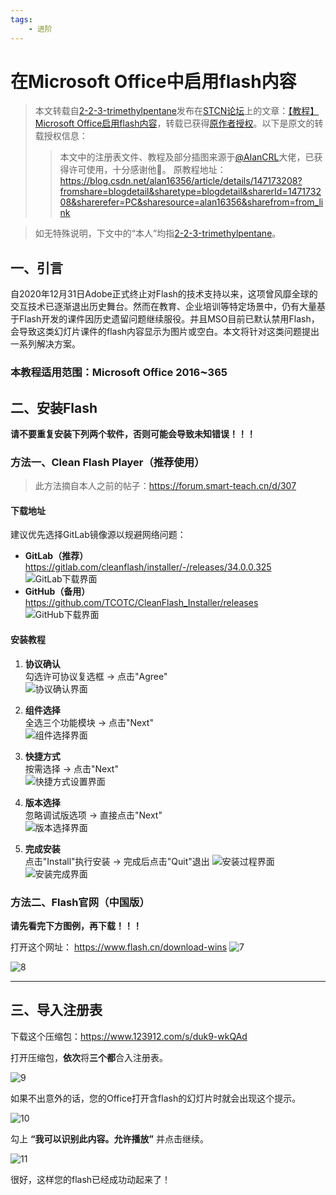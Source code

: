 ```yaml
---
tags:
    - 进阶
---
```


# 在Microsoft Office中启用flash内容

> 本文转载自[2-2-3-trimethylpentane](https://forum.smart-teach.cn/u/2-2-3-trimethylpentane)发布在[STCN论坛](https://forum.smart-teach.cn/)上的文章：[【教程】Microsoft Office启用flash内容](https://forum.smart-teach.cn/d/310)，转载已获得[原作者授权](https://github.com/TEHS-TECH/CN-e-learning/issues/15#issue-3484354303)。以下是原文的转载授权信息：
>> 本文中的注册表文件、教程及部分插图来源于[@AlanCRL](https://forum.smart-teach.cn/u/AlanCRL)大佬，已获得许可使用，十分感谢他🤝。
原教程地址：https://blog.csdn.net/alan16356/article/details/147173208?fromshare=blogdetail&sharetype=blogdetail&sharerId=147173208&sharerefer=PC&sharesource=alan16356&sharefrom=from_link

> 如无特殊说明，下文中的“本人”均指[2-2-3-trimethylpentane](https://forum.smart-teach.cn/u/2-2-3-trimethylpentane)。

## 一、引言
自2020年12月31日Adobe正式终止对Flash的技术支持以来，这项曾风靡全球的交互技术已逐渐退出历史舞台。然而在教育、企业培训等特定场景中，仍有大量基于Flash开发的课件因历史遗留问题继续服役。并且MSO目前已默认禁用Flash，会导致这类幻灯片课件的flash内容显示为图片或空白。本文将针对这类问题提出一系列解决方案。

### 本教程适用范围：Microsoft Office 2016⁓365

## 二、安装Flash
**请不要重复安装下列两个软件，否则可能会导致未知错误！！！**

### 方法一、Clean Flash Player（推荐使用）

> 此方法摘自本人之前的帖子：https://forum.smart-teach.cn/d/307

#### 下载地址
建议优先选择GitLab镜像源以规避网络问题：
- **GitLab（推荐）**  
  https://gitlab.com/cleanflash/installer/-/releases/34.0.0.325  
  ![GitLab下载界面](/images/how-to-enable-flash-contents-in-microsoft-office/1.png)
- **GitHub（备用）**  
  https://github.com/TCOTC/CleanFlash_Installer/releases  
  ![GitHub下载界面](/images/how-to-enable-flash-contents-in-microsoft-office/2.png)

#### 安装教程
1. **协议确认**  
   勾选许可协议复选框 → 点击"Agree"  
   ![协议确认界面](/images/how-to-enable-flash-contents-in-microsoft-office/3.png)

2. **组件选择**  
   全选三个功能模块 → 点击"Next"  
   ![组件选择界面](/images/how-to-enable-flash-contents-in-microsoft-office/4.png)

3. **快捷方式**  
   按需选择 → 点击"Next"  
   ![快捷方式设置界面](/images/how-to-enable-flash-contents-in-microsoft-office/5.png)

4. **版本选择**  
   忽略调试版选项 → 直接点击"Next"  
   ![版本选择界面](/images/how-to-enable-flash-contents-in-microsoft-office/6.png)

5. **完成安装**  
   点击"Install"执行安装 → 完成后点击"Quit"退出
   ![安装过程界面](/images/how-to-enable-flash-contents-in-microsoft-office/12.png)  
   ![安装完成界面](/images/how-to-enable-flash-contents-in-microsoft-office/13.png)



### 方法二、Flash官网（中国版）

**请先看完下方图例，再下载！！！**

打开这个网址：
https://www.flash.cn/download-wins
![7](/images/how-to-enable-flash-contents-in-microsoft-office/7.png)

![8](/images/how-to-enable-flash-contents-in-microsoft-office/8.png)

---

## 三、导入注册表

下载这个压缩包：https://www.123912.com/s/duk9-wkQAd

打开压缩包，**依次**将**三个都**合入注册表。

![9](/images/how-to-enable-flash-contents-in-microsoft-office/9.png)

如果不出意外的话，您的Office打开含flash的幻灯片时就会出现这个提示。

![10](/images/how-to-enable-flash-contents-in-microsoft-office/10.png)

勾上 **“我可以识别此内容。允许播放”** 并点击继续。

![11](/images/how-to-enable-flash-contents-in-microsoft-office/11.png)

很好，这样您的flash已经成功动起来了！